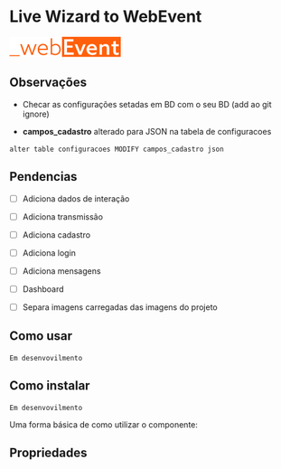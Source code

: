 # Live Wizard to WebEvent

![_webevent]("../../assets/img/logo.png)
## Observações

* Checar as configurações setadas em BD com o seu BD (add ao git ignore)
 
* **campos_cadastro** alterado para JSON na tabela de configuracoes


~~~MySQL
alter table configuracoes MODIFY campos_cadastro json
~~~

## Pendencias

- [ ] Adiciona dados de interação
- [ ] Adiciona transmissão
- [ ] Adiciona cadastro
- [ ] Adiciona login
- [ ] Adiciona mensagens
- [ ] Dashboard
- [ ] Separa imagens carregadas das imagens do projeto



## Como usar

```
Em desenvovilmento
```


## Como instalar

```
Em desenvovilmento
```



Uma forma básica de como utilizar o componente:



## Propriedades

